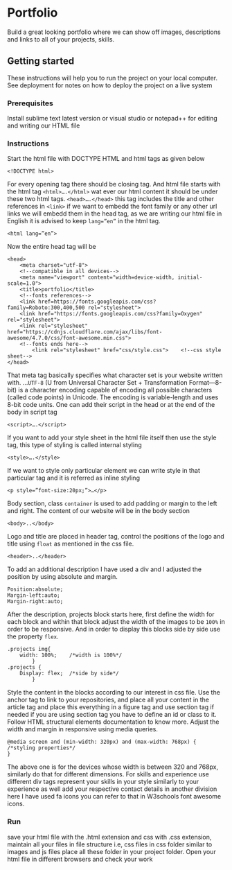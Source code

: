 # Portfolio
Build a great looking portfolio where we can show off images, descriptions and links to all of your projects, skills.
## Getting started
These instructions will help you to run the project on your local computer. See deployment for notes on how to deploy the project on a live system
### Prerequisites
Install sublime text latest version or visual studio or notepad++ for editing and writing our HTML file
### Instructions
Start the html file with DOCTYPE HTML and html tags as given below
```
<!DOCTYPE html>
```
For every opening tag there should be closing tag. And html file starts with the html tag `<html>….</html>` wat ever our html content it should be under these two html tags. `<head>….</head>` this tag includes the title and other references in `<link>` if we want to embedd the font family or any other url links we will embedd them in the head tag, as we are writing our html file in English it is advised to keep `lang=”en”` in the html tag.
```
<html lang=”en”> 
```
Now the entire head tag will be
```
<head>
	<meta charset="utf-8">
	<!--compatible in all devices-->
	<meta name="viewport" content="width=device-width, initial-scale=1.0">
	<title>portfolio</title>
	<!--fonts references-->
	<link href=https://fonts.googleapis.com/css?family=Roboto:300,400,500 rel="stylesheet">
	<link href="https://fonts.googleapis.com/css?family=Oxygen" rel="stylesheet">
	<link rel="stylesheet" href="https://cdnjs.cloudflare.com/ajax/libs/font-awesome/4.7.0/css/font-awesome.min.css">
	<!--fonts ends here-->
        <link rel="stylesheet" href="css/style.css">	<!--css style sheet-->
</head>
```
That meta tag basically specifies what character set is your website written with. ...`UTF-8` (U from Universal Character Set + Transformation Format—8-bit) is a character encoding capable of encoding all possible characters (called code points) in Unicode. The encoding is variable-length and uses 8-bit code units.
One can add their script in the head or at the end of the body in script tag
```
<script>….</script>
```
If you want to add your style sheet in the html file itself then use the style tag, this type of styling is called internal styling
```
<style>….</style>
```
If we want to style only particular element we can write style in that particular tag and it is referred as inline styling
```
<p style=”font-size:20px;”>…</p>
```
Body section, class `container` is used to add padding or margin to the left and right. The content of our website will be in the body section
```
<body>..</body>
```
Logo and title are placed in header tag, control the positions of the logo and title using `float` as mentioned in the css file.
```
<header>..</header>
```
To add an additional description I have used a div and I adjusted the position by using absolute and margin.
```
Position:absolute;
Margin-left:auto;
Margin-right:auto;
```
After the description, projects block starts here, first define the width for each block and within that block adjust the width of the images to be `100%` in order to be responsive. And in order to display this blocks side by side use the property `flex`.
```
.projects img{
	width: 100%;	/*width is 100%*/
        }
.projects {
	Display: flex;	/*side by side*/
        }
```
Style the content in the blocks according to our interest in css file. Use the anchor tag to link to your repositories, and place all your content in the article tag and place this everything in a figure tag and use section tag if needed if you are using section tag you have to define an id or class to it. Follow HTML structural elements documentation to know more. Adjust the width and margin in responsive using media queries.
```
@media screen and (min-width: 320px) and (max-width: 768px) {
/*styling properties*/
} 
```
The above one is for the devices whose width is between 320 and 768px, similarly do that for different dimensions.
For skills and experience use different div tags represent your skills in your style similarly to your experience as well add your respective contact details in another division here I have used fa icons you can refer to that in W3schools font awesome icons.
### Run
save your html file with the .html extension and css with .css extension, maintain all your files in file structure i.e, css files in css folder similar to images and js files place all these folder in your project folder. Open your html file in different browsers and check your work





